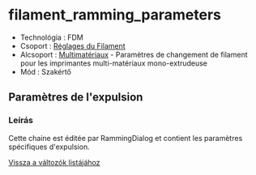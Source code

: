 # filament\_ramming\_parameters

* Technológia : FDM
* Csoport : [Réglages du Filament](../filament_settings/filament_settings.md)
* Alcsoport : [Multimatériaux](../filament_settings/filament_settings.md#multimatériaux) - Paramètres de changement de filament pour les imprimantes multi-matériaux mono-extrudeuse
* Mód : Szakértő

## Paramètres de l'expulsion

### Leírás

Cette chaine est éditée par RammingDialog et contient les paramètres spécifiques d'expulsion.

[Vissza a változók listájához](variable_list.md)

